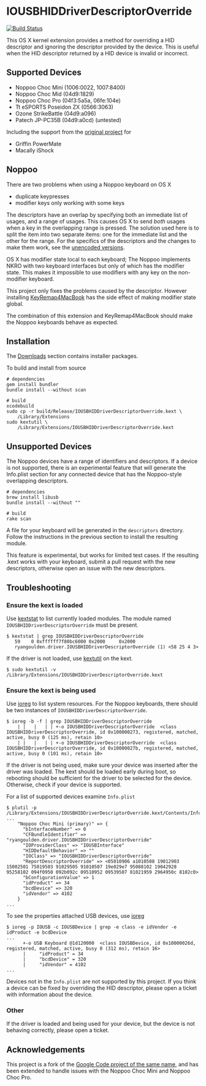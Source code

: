 <!--- -*- mode: markdown; mode: flyspell -*- -->
<!--- LocalWords: Noppoo IOUSBHIDDriverDescriptorOverride -->

IOUSBHIDDriverDescriptorOverride
================================

[![Build Status](https://travis-ci.org/thefloweringash/iousbhiddriver-descriptor-override.svg?branch=master)](https://travis-ci.org/thefloweringash/iousbhiddriver-descriptor-override)

This OS X kernel extension provides a method for overriding a HID
descriptor and ignoring the descriptor provided by the device. This is
useful when the HID descriptor returned by a HID device is invalid or
incorrect.

Supported Devices
-----------------

 * Noppoo Choc Mini (1006:0022, 1007:8400)
 * Noppoo Choc Mid (04d9:1829)
 * Noppoo Choc Pro (04f3:5a5a, 06fe:104e)
 * Tt eSPORTS Poseidon ZX (0566:3063)
 * Ozone StrikeBattle (04d9:a096)
 * Patech JP-PC35B (04d9:a0cd) (untested)

Including the support from the [original project](#acknowledgements)
for

 * Griffin PowerMate
 * Macally iShock

Noppoo
------

There are two problems when using a Noppoo keyboard on OS X

 * duplicate keypresses
 * modifier keys only working with some keys

The descriptors have an overlap by specifying both an immediate list
of usages, and a range of usages. This causes OS X to send _both_
usages when a key in the overlapping range is pressed. The solution
used here is to split the item into two separate items: one for the
immediate list and the other for the range. For the specifics of the
descriptors and the changes to make them work, see the
[unencoded versions][descriptor-source].

OS X has modifier state local to each keyboard; The Noppoo implements
NKRO with two keyboard interfaces but only of which has the modifier
state. This makes it impossible to use modifiers with any key on the
non-modifier keyboard.

This project only fixes the problems caused by the descriptor. However
installing [KeyRemap4MacBook][] has the side effect of making modifier
state global.

The combination of this extension and KeyRemap4MacBook should make the
Noppoo keyboards behave as expected.

[descriptor-source]: https://gist.github.com/1442127
[keyremap4macbook]: http://pqrs.org/macosx/keyremap4macbook/

Installation
------------

The [Downloads][] section contains installer packages.

To build and install from source

	# dependencies
	gem install bundler
	bundle install --without scan
	
	# build
	xcodebuild
	sudo cp -r build/Release/IOUSBHIDDriverDescriptorOverride.kext \
	    /Library/Extensions
	sudo kextutil \
	    /Library/Extensions/IOUSBHIDDriverDescriptorOverride.kext

[downloads]: https://thefloweringash.com/iousbhiddriver-descriptor-override/downloads/

Unsupported Devices
-------------------

The Noppoo devices have a range of identifiers and descriptors. If a
device is not supported, there is an experimental feature that will
generate the Info.plist section for any connected device that has the
Noppoo-style overlapping descriptors.

	# dependencies
	brew install libusb
	bundle install --without ""
	
	# build
	rake scan

A file for your keyboard will be generated in the `descriptors`
directory. Follow the instructions in the previous section to install
the resulting module.

This feature is experimental, but works for limited test cases. If the
resulting .kext works with your keyboard, submit a pull request with
the new descriptors, otherwise open an issue with the new descriptors.

Troubleshooting
---------------

### Ensure the kext is loaded

Use [kextstat][] to list currently loaded modules. The module named
`IOUSBHIDDriverDescriptorOverride` must be present.

	$ kextstat | grep IOUSBHIDDriverDescriptorOverride
	   59    0 0xffffff7f80bc6000 0x2000     0x2000
	   ryangoulden.driver.IOUSBHIDDriverDescriptorOverride (1) <58 25 4 3>

If the driver is not loaded, use [kextutil][] on the kext.

	$ sudo kextutil -v /Library/Extensions/IOUSBHIDDriverDescriptorOverride.kext

### Ensure the kext is being used

Use [ioreg][] to list system resources. For the Noppoo keyboards,
there should be two instances of `IOUSBHIDDriverDescriptorOverride`.

	$ ioreg -b -f | grep IOUSBHIDDriverDescriptorOverride
	    | |   |   | | +-o IOUSBHIDDriverDescriptorOverride  <class IOUSBHIDDriverDescriptorOverride, id 0x100000273, registered, matched, active, busy 0 (125 ms), retain 10>
	    | |   |   | | +-o IOUSBHIDDriverDescriptorOverride  <class IOUSBHIDDriverDescriptorOverride, id 0x10000027b, registered, matched, active, busy 0 (101 ms), retain 10>

If the driver is not being used, make sure your device was inserted
after the driver was loaded. The kext should be loaded early during
boot, so rebooting should be sufficient for the driver to be selected
for the device. Otherwise, check if your device is supported.

For a list of supported devices examine `Info.plist`

	$ plutil -p /Library/Extensions/IOUSBHIDDriverDescriptorOverride.kext/Contents/Info.plist
	...
	    "Noppoo Choc Mini (primary)" => {
	      "bInterfaceNumber" => 0
	      "CFBundleIdentifier" => "ryangoulden.driver.IOUSBHIDDriverDescriptorOverride"
	      "IOProviderClass" => "IOUSBInterface"
	      "HIDDefaultBehavior" => ""
	      "IOClass" => "IOUSBHIDDriverDescriptorOverride"
	      "ReportDescriptorOverride" => <05010906 a1010508 19012903 15002501 75019503 91029505 91010507 19e029e7 95088102 19042928 95258102 094f0950 092b092c 09510952 09539507 81021959 2964950c 8102c0>
	      "bConfigurationValue" => 1
	      "idProduct" => 34
	      "bcdDevice" => 320
	      "idVendor" => 4102
	    }
	...

To see the properties attached USB devices, use [ioreg][]

	$ ioreg -p IOUSB -c IOUSBDevice | grep -e class -e idVendor -e idProduct -e bcdDevice
	...
	      +-o USB Keyboard @1d120000  <class IOUSBDevice, id 0x10000026d, registered, matched, active, busy 0 (312 ms), retain 16>
	      |     "idProduct" = 34
	      |     "bcdDevice" = 320
	      |     "idVendor" = 4102
	...

Devices not in the `Info.plist` are not supported by this project. If
you think a device can be fixed by overriding the HID descriptor,
please open a ticket with information about the device.

### Other

If the driver is loaded and being used for your device, but the device
is not behaving correctly, please open a ticket.

[kextstat]:
    http://developer.apple.com/library/mac/#documentation/Darwin/Reference/ManPages/man8/kextstat.8.html
[kextutil]:
    http://developer.apple.com/library/mac/#documentation/Darwin/Reference/ManPages/man8/kextutil.8.html
[ioreg]:
    http://developer.apple.com/library/mac/#documentation/Darwin/Reference/ManPages/man8/ioreg.8.html


<a name="acknowledgements"></a> Acknowledgements
------------------------------------------------

This project is a fork of the
[Google Code project of the same name][google-code-project], and has
been extended to handle issues with the Noppoo Choc Mini and Noppoo
Choc Pro.

[google-code-project]:
    http://code.google.com/p/iousbhiddriver-descriptor-override/

